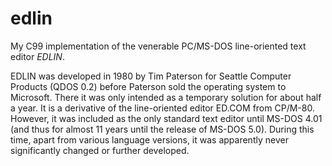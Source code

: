 # edlin
My C99 implementation of the venerable PC/MS-DOS line-oriented text editor *EDLIN*.

EDLIN was developed in 1980 by Tim Paterson for Seattle Computer Products (QDOS 0.2) before Paterson sold the operating system to Microsoft. There it was only intended as a temporary solution for about half a year. It is a derivative of the line-oriented editor ED.COM from CP/M-80. However, it was included as the only standard text editor until MS-DOS 4.01 (and thus for almost 11 years until the release of MS-DOS 5.0). During this time, apart from various language versions, it was apparently never significantly changed or further developed. 
